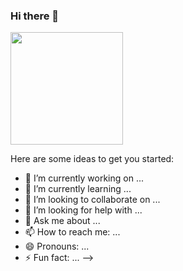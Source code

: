 ### Hi there 👋

<!--
**eogabis/eogabis** is a ✨ _special_ ✨ repository because its `README.md` (this file) appears on your GitHub profile.

<p align="center">
  <!-- - 👨🏽‍💻 Linguagens de programação mais utilizadas: -->
  <img height="180em" src="https://github-readme-stats.vercel.app/api/top-langs/?username=eogabis&layout=compact&langs_count=16&theme=calm"/>
</p>

Here are some ideas to get you started:

- 🔭 I’m currently working on ...
- 🌱 I’m currently learning ...
- 👯 I’m looking to collaborate on ...
- 🤔 I’m looking for help with ...
- 💬 Ask me about ...
- 📫 How to reach me: ...
- 😄 Pronouns: ...
- ⚡ Fun fact: ...
-->
